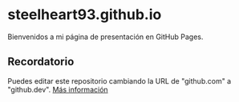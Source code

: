 # steelheart93.github.io
Bienvenidos a mi página de presentación en GitHub Pages.

## Recordatorio
Puedes editar este repositorio cambiando la URL de "github.com" a "github.dev".
[Más información](https://docs.github.com/es/codespaces/the-githubdev-web-based-editor)
